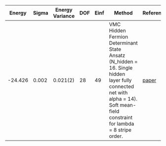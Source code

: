 | Energy  | Sigma | Energy Variance | DOF | Einf | Method                                                       | Reference |
|---------|-------|-----------------|-----|------|--------------------------------------------------------------|-----------|
| -24.426 | 0.002 | 0.021(2)        | 28  | 49   | VMC Hidden Fermion Determinant State Ansatz (N_hidden = 16. Single hidden layer fully connected net with alpha = 14). Soft mean-field constraint for lambda = 8 stripe order. | [paper](https://www.pnas.org/doi/full/10.1073/pnas.2122059119) |

